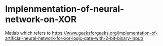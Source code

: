 # Implenmentation-of-neural-network-on-XOR
Matlab
which refers to https://www.geeksforgeeks.org/implementation-of-artificial-neural-network-for-xor-logic-gate-with-2-bit-binary-input/

